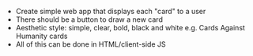 - Create simple web app that displays each "card" to a user
- There should be a button to draw a new card
- Aesthetic style: simple, clear, bold, black and white e.g. Cards Against Humanity cards
- All of this can be done in HTML/client-side JS
